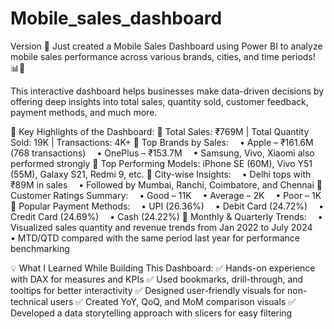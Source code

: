 # Mobile_sales_dashboard

Version
🚀 Just created a Mobile Sales Dashboard using Power BI to analyze mobile sales performance across various brands, cities, and time periods! 📊📱

This interactive dashboard helps businesses make data-driven decisions by offering deep insights into total sales, quantity sold, customer feedback, payment methods, and much more.

📌 Key Highlights of the Dashboard:
🔷 Total Sales: ₹769M | Total Quantity Sold: 19K | Transactions: 4K+
🔷 Top Brands by Sales:
 • Apple – ₹161.6M (768 transactions)
 • OnePlus – ₹153.7M
 • Samsung, Vivo, Xiaomi also performed strongly
🔷 Top Performing Models: iPhone SE (60M), Vivo Y51 (55M), Galaxy S21, Redmi 9, etc.
🔷 City-wise Insights:
 • Delhi tops with ₹89M in sales
 • Followed by Mumbai, Ranchi, Coimbatore, and Chennai
🔷 Customer Ratings Summary:
 • Good – 11K
 • Average – 2K
 • Poor – 1K
🔷 Popular Payment Methods:
 • UPI (26.36%)
 • Debit Card (24.72%)
 • Credit Card (24.69%)
 • Cash (24.22%)
🔷 Monthly & Quarterly Trends:
 • Visualized sales quantity and revenue trends from Jan 2022 to July 2024
 • MTD/QTD compared with the same period last year for performance benchmarking

💡 What I Learned While Building This Dashboard:
✅ Hands-on experience with DAX for measures and KPIs
✅ Used bookmarks, drill-through, and tooltips for better interactivity
✅ Designed user-friendly visuals for non-technical users
✅ Created YoY, QoQ, and MoM comparison visuals
✅ Developed a data storytelling approach with slicers for easy filtering

